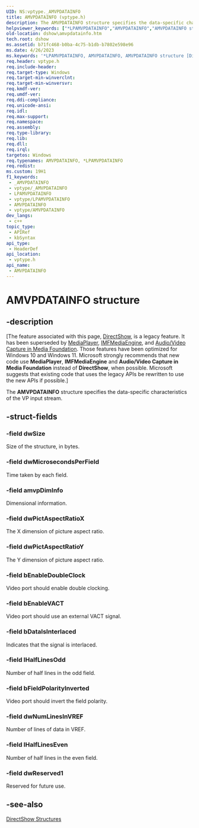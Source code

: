 ```yaml
---
UID: NS:vptype._AMVPDATAINFO
title: AMVPDATAINFO (vptype.h)
description: The AMVPDATAINFO structure specifies the data-specific characteristics of the VP input stream.
helpviewer_keywords: ["*LPAMVPDATAINFO","AMVPDATAINFO","AMVPDATAINFO structure [DirectShow]","AMVPDATAINFOStructure","LPAMVPDATAINFO","LPAMVPDATAINFO structure pointer [DirectShow]","dshow.amvpdatainfo","vptype/AMVPDATAINFO","vptype/LPAMVPDATAINFO"]
old-location: dshow\amvpdatainfo.htm
tech.root: dshow
ms.assetid: b71fc468-b0ba-4c75-b1db-b7802e598e96
ms.date: 4/26/2023
ms.keywords: '*LPAMVPDATAINFO, AMVPDATAINFO, AMVPDATAINFO structure [DirectShow], AMVPDATAINFOStructure, LPAMVPDATAINFO, LPAMVPDATAINFO structure pointer [DirectShow], dshow.amvpdatainfo, vptype/AMVPDATAINFO, vptype/LPAMVPDATAINFO'
req.header: vptype.h
req.include-header: 
req.target-type: Windows
req.target-min-winverclnt: 
req.target-min-winversvr: 
req.kmdf-ver: 
req.umdf-ver: 
req.ddi-compliance: 
req.unicode-ansi: 
req.idl: 
req.max-support: 
req.namespace: 
req.assembly: 
req.type-library: 
req.lib: 
req.dll: 
req.irql: 
targetos: Windows
req.typenames: AMVPDATAINFO, *LPAMVPDATAINFO
req.redist: 
ms.custom: 19H1
f1_keywords:
 - _AMVPDATAINFO
 - vptype/_AMVPDATAINFO
 - LPAMVPDATAINFO
 - vptype/LPAMVPDATAINFO
 - AMVPDATAINFO
 - vptype/AMVPDATAINFO
dev_langs:
 - c++
topic_type:
 - APIRef
 - kbSyntax
api_type:
 - HeaderDef
api_location:
 - vptype.h
api_name:
 - AMVPDATAINFO
---
```


# AMVPDATAINFO structure


## -description

\[The feature associated with this page, [DirectShow](/windows/win32/directshow/directshow), is a legacy feature. It has been superseded by [MediaPlayer](/uwp/api/Windows.Media.Playback.MediaPlayer), [IMFMediaEngine](/windows/win32/api/mfmediaengine/nn-mfmediaengine-imfmediaengine), and [Audio/Video Capture in Media Foundation](windows/win32/medfound/audio-video-capture-in-media-foundation). Those features have been optimized for Windows 10 and Windows 11. Microsoft strongly recommends that new code use **MediaPlayer**, **IMFMediaEngine** and **Audio/Video Capture in Media Foundation** instead of **DirectShow**, when possible. Microsoft suggests that existing code that uses the legacy APIs be rewritten to use the new APIs if possible.\]

The <b>AMVPDATAINFO</b> structure specifies the data-specific characteristics of the VP input stream.

## -struct-fields

### -field dwSize

Size of the structure, in bytes.

### -field dwMicrosecondsPerField

Time taken by each field.

### -field amvpDimInfo

Dimensional information.

### -field dwPictAspectRatioX

The X dimension of picture aspect ratio.

### -field dwPictAspectRatioY

The Y dimension of picture aspect ratio.

### -field bEnableDoubleClock

Video port should enable double clocking.

### -field bEnableVACT

Video port should use an external VACT signal.

### -field bDataIsInterlaced

Indicates that the signal is interlaced.

### -field lHalfLinesOdd

Number of half lines in the odd field.

### -field bFieldPolarityInverted

Video port should invert the field polarity.

### -field dwNumLinesInVREF

Number of lines of data in VREF.

### -field lHalfLinesEven

Number of half lines in the even field.

### -field dwReserved1

Reserved for future use.

## -see-also

<a href="/windows/desktop/DirectShow/directshow-structures">DirectShow Structures</a>